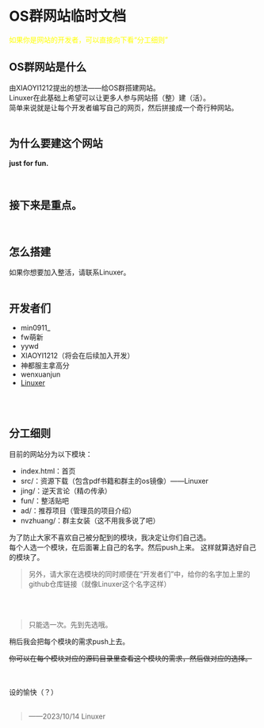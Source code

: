 # OS群网站临时文档

<font color="yellow">如果你是网站的开发者，可以直接向下看“分工细则”</font>

## OS群网站是什么
由XIAOYI1212提出的想法——给OS群搭建网站。
<br>
Linuxer在此基础上希望可以让更多人参与网站搭（整）建（活）。
<br>
简单来说就是让每个开发者编写自己的网页，然后拼接成一个奇行种网站。
<br><br>

## 为什么要建这个网站

**just for fun.**

<br>

## 接下来是重点。

<br>

## 怎么搭建
如果你想要加入整活，请联系Linuxer。
<br><br>

## 开发者们
* min0911_
* fw萌新
* yywd
* XIAOYI1212（将会在后续加入开发）
* 神都服主拿高分
* wenxuanjun
* [Linuxer](https://github.com/CLimber-Rong)

<br><br>

## 分工细则
目前的网站分为以下模块：
<br>
* index.html：首页
* src/：资源下载（包含pdf书籍和群主的os镜像）——Linuxer
* jing/：逆天言论（精の传承）
* fun/：整活贴吧
* ad/：推荐项目（管理员的项目介绍）
* nvzhuang/：群主女装（这不用我多说了吧）

为了防止大家不喜欢自己被分配到的模块，我决定让你们自己选。
<br>
每个人选一个模块，在后面署上自己的名字。然后push上来。
这样就算选好自己的模块了。

> 另外，请大家在选模块的同时顺便在“开发者们”中，给你的名字加上里的github仓库链接（就像Linuxer这个名字这样）

<br><br>

> 只能选一次。先到先选哦。

稍后我会把每个模块的需求push上去。

~~你可以在每个模块对应的源码目录里查看这个模块的需求，然后做对应的选择。~~

<br><br>
设的愉快（？）
<br><br>

> ——2023/10/14 Linuxer